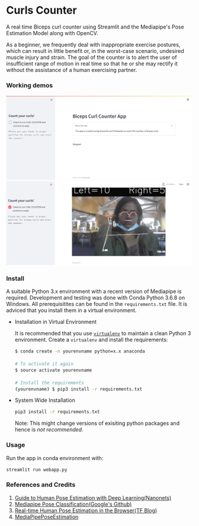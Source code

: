 # Curls Counter

A real time Biceps curl counter using Streamlit and the Mediapipe's Pose Estimation Model along with OpenCV.

As a beginner, we frequently deal with inappropriate exercise postures, which can result in little benefit or, in the worst-case scenario, undesired muscle injury and strain.
The goal of the counter is to alert the user of insufficient range of motion in real time so that he or she may rectify it without the assistance of a human exercising partner. 


### Working demos

![Demo1](./demo/demo1.png)
![Demo2](./demo/demo2.png)


### Install

A suitable Python 3.x environment with a recent version of Mediapipe is required.
Development and testing was done with Conda Python 3.6.8 on Windows.
All prerequisitites can be found in the `requirements.txt` file. It is adviced that you
install them in a virtual environment.
* Installation in Virtual Environment

   It is recommended that you use [`virtualenv`](https://virtualenv.pypa.io/en/stable/installation/)
    to maintain
   a clean Python 3 environment. Create a `virtualenv` and install the requirements:

  ```sh
  $ conda create -n yourenvname python=x.x anaconda

  # To activate it again
  $ source activate yourenvname
            			
  # Install the requirements
  (yourenvname) $ pip3 install -r requirements.txt 
  ```
* System Wide Installation

  ```sh
  pip3 install -r requirements.txt
  ```
  Note: This might change versions of exisiting python packages and hence is *not recommended*.
### Usage

Run the app in conda environment with:
```sh
streamlit run webapp.py
```


### References and Credits

1) [Guide to Human Pose Estimation with Deep Learning(Nanonets)](https://nanonets.com/blog/human-pose-estimation-2d-guide/)
2) [Mediapipe Pose Classification(Google's Github)](https://google.github.io/mediapipe/solutions/pose_classification.html)
3) [Real-time Human Pose Estimation in the Browser(TF Blog)](https://blog.tensorflow.org/2018/05/real-time-human-pose-estimation-in.html)
4) [MediaPipePoseEstimation](https://www.youtube.com/watch?v=EgjwKM3KzGU)
